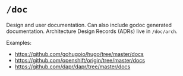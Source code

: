 # `/doc`

Design and user documentation. Can also include godoc generated documentation. Architecture Design Records (ADRs) live in `/doc/arch`.

Examples:

* https://github.com/gohugoio/hugo/tree/master/docs
* https://github.com/openshift/origin/tree/master/docs
* https://github.com/dapr/dapr/tree/master/docs
